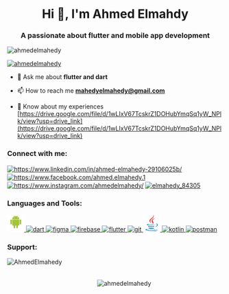 <h1 align="center">Hi 👋, I'm Ahmed Elmahdy</h1>
<h3 align="center">A passionate about flutter and mobile app development</h3>

<p align="left"> <img src="https://komarev.com/ghpvc/?username=ahmedelmahedy&label=Profile%20views&color=0e75b6&style=flat" alt="ahmedelmahedy" /> </p>

<p align="left"> <a href="https://github.com/ryo-ma/github-profile-trophy"><img src="https://github-profile-trophy.vercel.app/?username=ahmedelmahedy" alt="ahmedelmahedy" /></a> </p>

- 💬 Ask me about **flutter and dart**

- 📫 How to reach me **mahedyelmahedy@gmail.com**

- 📄 Know about my experiences [https://drive.google.com/file/d/1wLIxV67TcskrZ1DOHubYmqSq1yW_NPlk/view?usp=drive_link](https://drive.google.com/file/d/1wLIxV67TcskrZ1DOHubYmqSq1yW_NPlk/view?usp=drive_link)

<h3 align="left">Connect with me:</h3>
<p align="left">
<a href="https://linkedin.com/in/https://www.linkedin.com/in/ahmed-elmahedy-29106025b/" target="blank"><img align="center" src="https://raw.githubusercontent.com/rahuldkjain/github-profile-readme-generator/master/src/images/icons/Social/linked-in-alt.svg" alt="https://www.linkedin.com/in/ahmed-elmahedy-29106025b/" height="30" width="40" /></a>
<a href="https://fb.com/https://www.facebook.com/ahmed.elmahedy.1" target="blank"><img align="center" src="https://raw.githubusercontent.com/rahuldkjain/github-profile-readme-generator/master/src/images/icons/Social/facebook.svg" alt="https://www.facebook.com/ahmed.elmahedy.1" height="30" width="40" /></a>
<a href="https://instagram.com/https://www.instagram.com/ahmedelmahedy/" target="blank"><img align="center" src="https://raw.githubusercontent.com/rahuldkjain/github-profile-readme-generator/master/src/images/icons/Social/instagram.svg" alt="https://www.instagram.com/ahmedelmahedy/" height="30" width="40" /></a>
<a href="https://discord.gg/elmahedy_84305" target="blank"><img align="center" src="https://raw.githubusercontent.com/rahuldkjain/github-profile-readme-generator/master/src/images/icons/Social/discord.svg" alt="elmahedy_84305" height="30" width="40" /></a>
</p>

<h3 align="left">Languages and Tools:</h3>
<p align="left"> <a href="https://developer.android.com" target="_blank" rel="noreferrer"> <img src="https://raw.githubusercontent.com/devicons/devicon/master/icons/android/android-original-wordmark.svg" alt="android" width="40" height="40"/> </a> <a href="https://dart.dev" target="_blank" rel="noreferrer"> <img src="https://www.vectorlogo.zone/logos/dartlang/dartlang-icon.svg" alt="dart" width="40" height="40"/> </a> <a href="https://www.figma.com/" target="_blank" rel="noreferrer"> <img src="https://www.vectorlogo.zone/logos/figma/figma-icon.svg" alt="figma" width="40" height="40"/> </a> <a href="https://firebase.google.com/" target="_blank" rel="noreferrer"> <img src="https://www.vectorlogo.zone/logos/firebase/firebase-icon.svg" alt="firebase" width="40" height="40"/> </a> <a href="https://flutter.dev" target="_blank" rel="noreferrer"> <img src="https://www.vectorlogo.zone/logos/flutterio/flutterio-icon.svg" alt="flutter" width="40" height="40"/> </a> <a href="https://git-scm.com/" target="_blank" rel="noreferrer"> <img src="https://www.vectorlogo.zone/logos/git-scm/git-scm-icon.svg" alt="git" width="40" height="40"/> </a> <a href="https://www.java.com" target="_blank" rel="noreferrer"> <img src="https://raw.githubusercontent.com/devicons/devicon/master/icons/java/java-original.svg" alt="java" width="40" height="40"/> </a> <a href="https://kotlinlang.org" target="_blank" rel="noreferrer"> <img src="https://www.vectorlogo.zone/logos/kotlinlang/kotlinlang-icon.svg" alt="kotlin" width="40" height="40"/> </a> <a href="https://postman.com" target="_blank" rel="noreferrer"> <img src="https://www.vectorlogo.zone/logos/getpostman/getpostman-icon.svg" alt="postman" width="40" height="40"/> </a> </p>

<h3 align="left">Support:</h3>
<p><a href="https://www.buymeacoffee.com/AhmedElmahedy"> <img align="left" src="https://cdn.buymeacoffee.com/buttons/v2/default-yellow.png" height="50" width="210" alt="AhmedElmahedy" /></a></p><br><br>

<p><img align="center" src="https://github-readme-stats.vercel.app/api/top-langs?username=ahmedelmahedy&show_icons=true&locale=en&layout=compact" alt="ahmedelmahedy" /></p>
